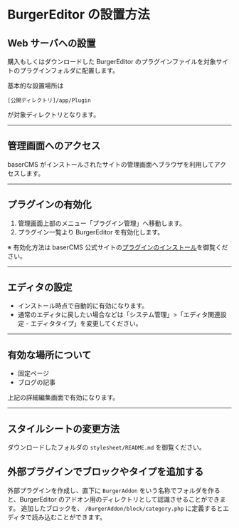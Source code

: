 # BurgerEditor の設置方法

## Web サーバへの設置

購入もしくはダウンロードした BurgerEditor のプラグインファイルを対象サイトのプラグインフォルダに配置します。

基本的な設置場所は

```
[公開ディレクトリ]/app/Plugin
```

が対象ディレクトリとなります。

---

## 管理画面へのアクセス

baserCMS がインストールされたサイトの管理画面へブラウザを利用してアクセスします。

---

## プラグインの有効化

1. 管理画面上部のメニュー「プラグイン管理」へ移動します。
2. プラグイン一覧より BurgerEditor を有効化します。

※ 有効化方法は baserCMS 公式サイトの[プラグインのインストール](http://basercms.net/manuals/3/introductions/install_plugin)を御覧ください。

---

## エディタの設定

-   インストール時点で自動的に有効になります。
-   通常のエディタに戻したい場合などは「システム管理」>「エディタ関連設定 - エディタタイプ」を変更してください。

---

## 有効な場所について

-   固定ページ
-   ブログの記事

上記の詳細編集画面で有効になります。

---

## スタイルシートの変更方法

ダウンロードしたフォルダの `stylesheet/README.md` を御覧ください。

## 外部プラグインでブロックやタイプを追加する

外部プラグインを作成し、直下に `BurgerAddon` をいう名称でフォルダを作ると、BurgerEditor のアドオン用のディレクトリとして認識させることができます。
追加したブロックを、 `/BurgerAddon/block/category.php` に定義するとエディタで読み込むことができます。
